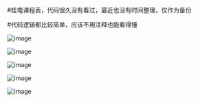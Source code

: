
#桂电课程表，代码很久没有看过，最近也没有时间整理，仅作为备份

#代码逻辑都比较简单，应该不用注释也能看得懂


![image](https://raw.githubusercontent.com/fxlddd/GUET-CourseTable/master/imgs/1.png)

![image](https://raw.githubusercontent.com/fxlddd/GUET-CourseTable/master/imgs/2.png)

![image](https://raw.githubusercontent.com/fxlddd/GUET-CourseTable/master/imgs/3.png)

![image](https://raw.githubusercontent.com/fxlddd/GUET-CourseTable/master/imgs/4.png)


![image](https://raw.githubusercontent.com/fxlddd/GUET-CourseTable/master/imgs/5.png)
